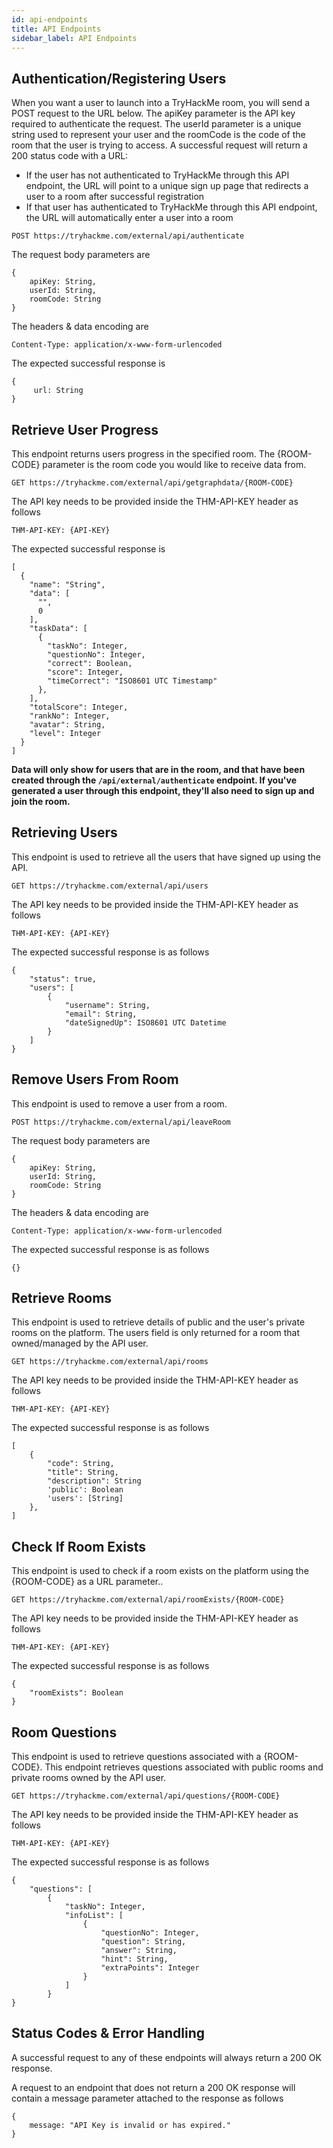 ```yaml
---
id: api-endpoints
title: API Endpoints
sidebar_label: API Endpoints
---
```

## Authentication/Registering Users
When you want a user to launch into a TryHackMe room, you will send a POST request to the URL below. The apiKey parameter is the API key required to authenticate the request. The userId parameter is a unique string used to represent your user and the roomCode is the code of the room that the user is trying to access. A successful request will return a 200 status code with a URL:
* If the user has not authenticated to TryHackMe through this API endpoint, the URL will point to a unique sign up page that redirects a user to a room after successful registration
* If that user has authenticated to TryHackMe through this API endpoint, the URL will automatically enter a user into a room
```
POST https://tryhackme.com/external/api/authenticate
```

The request body parameters are
```
{
	apiKey: String,
	userId: String,
    roomCode: String
}
```

The headers & data encoding are
```
Content-Type: application/x-www-form-urlencoded
```

The expected successful response is
```
{
     url: String
}
```

## Retrieve User Progress
This endpoint returns users progress in the specified room. The {ROOM-CODE} parameter is the room code you would like to receive data from.
```
GET https://tryhackme.com/external/api/getgraphdata/{ROOM-CODE}
```

The API key needs to be provided inside the THM-API-KEY header as follows
```
THM-API-KEY: {API-KEY}
```

The expected successful response is
```
[
  {
    "name": "String",
    "data": [
      "",
      0
    ],
    "taskData": [
      {
        "taskNo": Integer,
        "questionNo": Integer,
        "correct": Boolean,
        "score": Integer,
        "timeCorrect": "ISO8601 UTC Timestamp"
      },
    ],
    "totalScore": Integer,
    "rankNo": Integer,
    "avatar": String,
    "level": Integer
  }
]
```

**Data will only show for users that are in the room, and that have been created through the `/api/external/authenticate` endpoint. If you've generated a user through this endpoint, they'll also need to sign up and join the room.**

## Retrieving Users
This endpoint is used to retrieve all the users that have signed up using the API.
```
GET https://tryhackme.com/external/api/users
```

The API key needs to be provided inside the THM-API-KEY header as follows
```
THM-API-KEY: {API-KEY}
```

The expected successful response is as follows
```
{
    "status": true,
    "users": [
        {
            "username": String,
            "email": String,
            "dateSignedUp": ISO8601 UTC Datetime
        }
    ]
}
```

## Remove Users From Room
This endpoint is used to remove a user from a room.
```
POST https://tryhackme.com/external/api/leaveRoom
```

The request body parameters are
```
{
	apiKey: String,
	userId: String,
    roomCode: String
}
```

The headers & data encoding are
```
Content-Type: application/x-www-form-urlencoded
```

The expected successful response is as follows
```
{}
```

## Retrieve Rooms
This endpoint is used to retrieve details of public and the user's private rooms on the platform. The users field is only returned for a room that owned/managed by the API user.
```
GET https://tryhackme.com/external/api/rooms
```

The API key needs to be provided inside the THM-API-KEY header as follows
```
THM-API-KEY: {API-KEY}
```

The expected successful response is as follows
```
[
    {
        "code": String,
        "title": String,
        "description": String
        'public': Boolean
        'users': [String]
    },
]
```

## Check If Room Exists
This endpoint is used to check if a room exists on the platform using the {ROOM-CODE} as a URL parameter..
```
GET https://tryhackme.com/external/api/roomExists/{ROOM-CODE}
```

The API key needs to be provided inside the THM-API-KEY header as follows
```
THM-API-KEY: {API-KEY}
```

The expected successful response is as follows
```
{
    "roomExists": Boolean
}
```

## Room Questions
This endpoint is used to retrieve questions associated with a {ROOM-CODE}. This endpoint retrieves questions associated with public rooms and private rooms owned by the API user.
```
GET https://tryhackme.com/external/api/questions/{ROOM-CODE}
```

The API key needs to be provided inside the THM-API-KEY header as follows
```
THM-API-KEY: {API-KEY}
```

The expected successful response is as follows
```
{
    "questions": [
        {
            "taskNo": Integer,
            "infoList": [
                {
                    "questionNo": Integer,
                    "question": String,
                    "answer": String,
                    "hint": String,
                    "extraPoints": Integer
                }
            ]
        }
}
```

## Status Codes & Error Handling
A successful request to any of these endpoints will always return a 200 OK response.

A request to an endpoint that does not return a 200 OK response will contain a message parameter attached to the response as follows
```
{
	message: "API Key is invalid or has expired."
}
```
